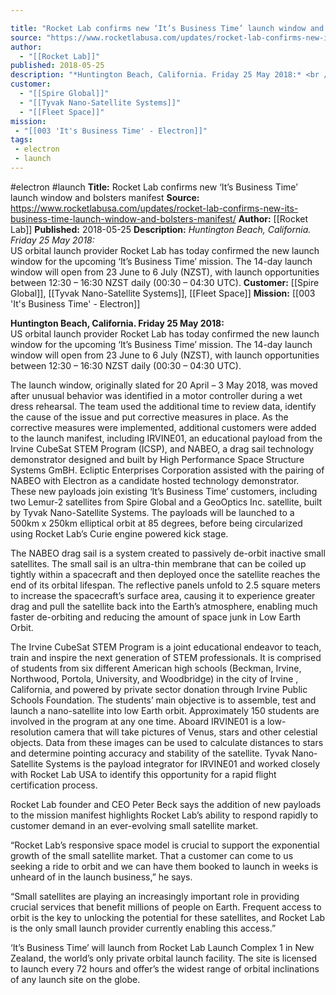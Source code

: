 ```yaml
---

title: "Rocket Lab confirms new ‘It’s Business Time’ launch window and bolsters manifest "
source: "https://www.rocketlabusa.com/updates/rocket-lab-confirms-new-its-business-time-launch-window-and-bolsters-manifest/"
author:
  - "[[Rocket Lab]]"
published: 2018-05-25
description: "*Huntington Beach, California. Friday 25 May 2018:* <br />US orbital launch provider Rocket Lab has today confirmed the new launch window for the upcoming ‘It’s Business Time’ mission. The 14-day launch window will open from 23 June to 6 July (NZST), with launch opportunities between 12:30 – 16:30 NZST daily (00:30 – 04:30 UTC)."
customer:
  - "[[Spire Global]]"
  - "[[Tyvak Nano-Satellite Systems]]"
  - "[[Fleet Space]]"
mission:
 - "[[003 'It's Business Time' - Electron]]"
tags:
 - electron
 - launch
---
```


#electron #launch
**Title:** Rocket Lab confirms new ‘It’s Business Time’ launch window and bolsters manifest 
**Source:** https://www.rocketlabusa.com/updates/rocket-lab-confirms-new-its-business-time-launch-window-and-bolsters-manifest/
**Author:** [[Rocket Lab]]
**Published:** 2018-05-25
**Description:** *Huntington Beach, California. Friday 25 May 2018:* <br />US orbital launch provider Rocket Lab has today confirmed the new launch window for the upcoming ‘It’s Business Time’ mission. The 14-day launch window will open from 23 June to 6 July (NZST), with launch opportunities between 12:30 – 16:30 NZST daily (00:30 – 04:30 UTC).
**Customer:** [[Spire Global]], [[Tyvak Nano-Satellite Systems]], [[Fleet Space]]
**Mission:** [[003 'It's Business Time' - Electron]]

**Huntington Beach, California. Friday 25 May 2018:**  
US orbital launch provider Rocket Lab has today confirmed the new launch window for the upcoming ‘It’s Business Time’ mission. The 14-day launch window will open from 23 June to 6 July (NZST), with launch opportunities between 12:30 – 16:30 NZST daily (00:30 – 04:30 UTC).

The launch window, originally slated for 20 April – 3 May 2018, was moved after unusual behavior was identified in a motor controller during a wet dress rehearsal. The team used the additional time to review data, identify the cause of the issue and put corrective measures in place. As the corrective measures were implemented, additional customers were added to the launch manifest, including IRVINE01, an educational payload from the Irvine CubeSat STEM Program (ICSP), and NABEO, a drag sail technology demonstrator designed and built by High Performance Space Structure Systems GmBH. Ecliptic Enterprises Corporation assisted with the pairing of NABEO with Electron as a candidate hosted technology demonstrator. These new payloads join existing ‘It’s Business Time’ customers, including two Lemur-2 satellites from Spire Global and a GeoOptics Inc. satellite, built by Tyvak Nano-Satellite Systems. The payloads will be launched to a 500km x 250km elliptical orbit at 85 degrees, before being circularized using Rocket Lab’s Curie engine powered kick stage.

The NABEO drag sail is a system created to passively de-orbit inactive small satellites. The small sail is an ultra-thin membrane that can be coiled up tightly within a spacecraft and then deployed once the satellite reaches the end of its orbital lifespan. The reflective panels unfold to 2.5 square meters to increase the spacecraft’s surface area, causing it to experience greater drag and pull the satellite back into the Earth’s atmosphere, enabling much faster de-orbiting and reducing the amount of space junk in Low Earth Orbit.

The Irvine CubeSat STEM Program is a joint educational endeavor to teach, train and inspire the next generation of STEM professionals. It is comprised of students from six different American high schools (Beckman, Irvine, Northwood, Portola, University, and Woodbridge) in the city of Irvine , California, and powered by private sector donation through Irvine Public Schools Foundation. The students’ main objective is to assemble, test and launch a nano-satellite into low Earth orbit. Approximately 150 students are involved in the program at any one time. Aboard IRVINE01 is a low-resolution camera that will take pictures of Venus, stars and other celestial objects. Data from these images can be used to calculate distances to stars and determine pointing accuracy and stability of the satellite. Tyvak Nano-Satellite Systems is the payload integrator for IRVINE01 and worked closely with Rocket Lab USA to identify this opportunity for a rapid flight certification process.

Rocket Lab founder and CEO Peter Beck says the addition of new payloads to the mission manifest highlights Rocket Lab’s ability to respond rapidly to customer demand in an ever-evolving small satellite market.

“Rocket Lab’s responsive space model is crucial to support the exponential growth of the small satellite market. That a customer can come to us seeking a ride to orbit and we can have them booked to launch in weeks is unheard of in the launch business,” he says.

“Small satellites are playing an increasingly important role in providing crucial services that benefit millions of people on Earth. Frequent access to orbit is the key to unlocking the potential for these satellites, and Rocket Lab is the only small launch provider currently enabling this access.”

‘It’s Business Time’ will launch from Rocket Lab Launch Complex 1 in New Zealand, the world’s only private orbital launch facility. The site is licensed to launch every 72 hours and offer’s the widest range of orbital inclinations of any launch site on the globe.